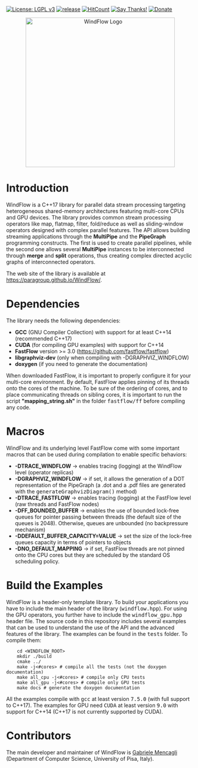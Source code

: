 [![License: LGPL v3](https://img.shields.io/badge/License-LGPL%20v3-blue.svg)](https://www.gnu.org/licenses/lgpl-3.0)
[![release](https://img.shields.io/github/release/paragroup/windflow.svg)](https://github.com/paragroup/windflow/releases/latest)
[![HitCount](http://hits.dwyl.io/paragroup/windflow.svg)](http://hits.dwyl.io/paragroup/windflow)
[![Say Thanks!](https://img.shields.io/badge/Say%20Thanks-!-1EAEDB.svg)](https://saythanks.io/to/mencagli@di.unipi.it)
[![Donate](https://img.shields.io/badge/Donate-PayPal-green.svg)](https://paypal.me/GabrieleMencagli)

<p align="center"><img src="https://paragroup.github.io/WindFlow/logo/logo_white.png" width="400" title="WindFlow Logo"></p>

# Introduction
WindFlow is a C++17 library for parallel data stream processing targeting heterogeneous shared-memory architectures featuring multi-core CPUs and GPU devices. The library provides common stream processing operators like map, flatmap, filter, fold/reduce as well as sliding-window operators designed with complex parallel features. The API allows building streaming applications through the <b>MultiPipe</b> and the <b>PipeGraph</b> programming constructs. The first is used to create parallel pipelines, while the second one allows several <b>MultiPipe</b> instances to be interconnected through <b>merge</b> and <b>split</b> operations, thus creating complex directed acyclic graphs of interconnected operators.

The web site of the library is available at https://paragroup.github.io/WindFlow/.

# Dependencies
The library needs the following dependencies:
* <strong>GCC</strong> (GNU Compiler Collection) with support for at least C++14 (recommended C++17)
* <strong>CUDA</strong> (for compiling GPU examples) with support for C++14
* <strong>FastFlow</strong> version >= 3.0 (https://github.com/fastflow/fastflow)
* <strong>libgraphviz-dev</strong> (only when compiling with -DGRAPHVIZ_WINDFLOW)
* <strong>doxygen</strong> (if you need to generate the documentation)

When downloaded FastFlow, it is important to properly configure it for your multi-core environment. By default, FastFlow applies pinning of its threads onto the cores of the machine. To be sure of the ordering of cores, and to place communicating threads on sibling cores, it is important to run the script <strong>"mapping_string.sh"</strong> in the folder <tt>fastflow/ff</tt> before compiling any code.

# Macros
WindFlow and its underlying level FastFlow come with some important macros that can be used during compilation to enable specific behaviors:
* <strong>-DTRACE_WINDFLOW</strong> -> enables tracing (logging) at the WindFlow level (operator replicas)
* <strong>-DGRAPHVIZ_WINDFLOW</strong> -> if set, it allows the generation of a DOT representation of the PipeGraph (a .dot and a .pdf files are generated with the <tt>generateGraphvizDiagram()</tt> method)
* <strong>-DTRACE_FASTFLOW</strong> -> enables tracing (logging) at the FastFlow level (raw threads and FastFlow nodes)
* <strong>-DFF_BOUNDED_BUFFER</strong> -> enables the use of bounded lock-free queues for pointer passing between threads (the default size of the queues is 2048). Otherwise, queues are unbounded (no backpressure mechanism)
* <strong>-DDEFAULT_BUFFER_CAPACITY=VALUE</strong> -> set the size of the lock-free queues capacity in terms of pointers to objects
* <strong>-DNO_DEFAULT_MAPPING</strong> -> if set, FastFlow threads are not pinned onto the CPU cores but they are scheduled by the standard OS scheduling policy.

# Build the Examples
WindFlow is a header-only template library. To build your applications you have to include the main header of the library (<tt>windflow.hpp</tt>). For using the GPU operators, you further have to include the <tt>windflow_gpu.hpp</tt> header file. The source code in this repository includes several examples that can be used to understand the use of the API and the advanced features of the library. The examples can be found in the <tt>tests</tt> folder. To compile them:
```
	cd <WINDFLOW_ROOT>
	mkdir ./build
	cmake ../
	make -j<#cores> # compile all the tests (not the doxygen documentation)
	make all_cpu -j<#cores> # compile only CPU tests
	make all_gpu -j<#cores> # compile only GPU tests
	make docs # generate the doxygen documentation
```
All the examples compile with <tt>gcc</tt> at least version <tt>7.5.0</tt> (with full support to C++17). The examples for GPU need <tt>CUDA</tt> at least version <tt>9.0</tt> with support for C++14 (C++17 is not currently supported by CUDA).

# Contributors
The main developer and maintainer of WindFlow is [Gabriele Mencagli](mailto:mencagli@di.unipi.it) (Department of Computer Science, University of Pisa, Italy).
